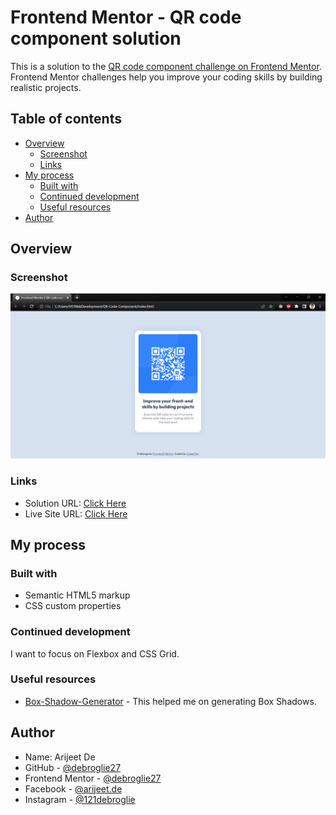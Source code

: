 # Frontend Mentor - QR code component solution

This is a solution to the [QR code component challenge on Frontend Mentor](https://www.frontendmentor.io/challenges/qr-code-component-iux_sIO_H). Frontend Mentor challenges help you improve your coding skills by building realistic projects. 

## Table of contents

- [Overview](#overview)
  - [Screenshot](#screenshot)
  - [Links](#links)
- [My process](#my-process)
  - [Built with](#built-with)
  - [Continued development](#continued-development)
  - [Useful resources](#useful-resources)
- [Author](#author)

## Overview

### Screenshot

<img src="./images/Webpage-Screenshot.png" alt="Webpage Screenshot" width="700">

### Links

- Solution URL: [Click Here](https://github.com/debroglie27/QRCodeComponent)
- Live Site URL: [Click Here](https://debroglie27.github.io/QRCodeComponent/)

## My process

### Built with

- Semantic HTML5 markup
- CSS custom properties

### Continued development

I want to focus on Flexbox and CSS Grid.

### Useful resources

- [Box-Shadow-Generator](https://cssgenerator.org/box-shadow-css-generator.html) - This helped me on generating Box Shadows.

## Author

- Name: Arijeet De
- GitHub - [@debroglie27](https://github.com/debroglie27)
- Frontend Mentor - [@debroglie27](https://www.frontendmentor.io/profile/debroglie27)
- Facebook - [@arijeet.de](https://www.facebook.com/arijeet.de)
- Instagram - [@121debroglie](https://www.instagram.com/121debroglie/)